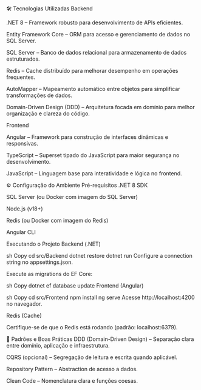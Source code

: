 🛠️ Tecnologias Utilizadas
Backend

.NET 8 – Framework robusto para desenvolvimento de APIs eficientes.

Entity Framework Core – ORM para acesso e gerenciamento de dados no SQL Server.

SQL Server – Banco de dados relacional para armazenamento de dados estruturados.

Redis – Cache distribuído para melhorar desempenho em operações frequentes.

AutoMapper – Mapeamento automático entre objetos para simplificar transformações de dados.

Domain-Driven Design (DDD) – Arquitetura focada em domínio para melhor organização e clareza do código.

Frontend

Angular – Framework para construção de interfaces dinâmicas e responsivas.

TypeScript – Superset tipado do JavaScript para maior segurança no desenvolvimento.

JavaScript – Linguagem base para interatividade e lógica no frontend.

⚙️ Configuração do Ambiente
Pré-requisitos
.NET 8 SDK

SQL Server (ou Docker com imagem do SQL Server)

Node.js (v18+)

Redis (ou Docker com imagem do Redis)

Angular CLI

Executando o Projeto
Backend (.NET)

sh
Copy
cd src/Backend
dotnet restore
dotnet run
Configure a connection string no appsettings.json.

Execute as migrations do EF Core:

sh
Copy
dotnet ef database update
Frontend (Angular)

sh
Copy
cd src/Frontend
npm install
ng serve
Acesse http://localhost:4200 no navegador.

Redis (Cache)

Certifique-se de que o Redis está rodando (padrão: localhost:6379).


🔧 Padrões e Boas Práticas
DDD (Domain-Driven Design) – Separação clara entre domínio, aplicação e infraestrutura.

CQRS (opcional) – Segregação de leitura e escrita quando aplicável.

Repository Pattern – Abstraction de acesso a dados.

Clean Code – Nomenclatura clara e funções coesas.

